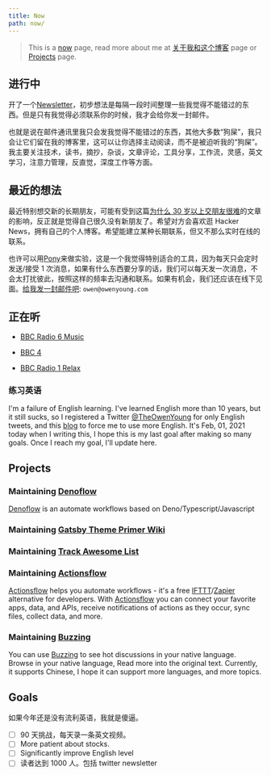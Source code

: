 ```yaml
---
title: Now
path: now/
---
```


> This is a [now](https://nownownow.com/about) page, read more about me at [关于我和这个博客](/content/pages/about.md) page or [Projects](/content/projects.md) page.

## 进行中

开了一个[Newsletter](https://digests.owenyoung.com/)，初步想法是每隔一段时间整理一些我觉得不能错过的东西。但是只有我觉得必须联系你的时候，我才会给你发一封邮件。

也就是说在邮件通讯里我只会发我觉得不能错过的东西，其他大多数“狗屎”，我只会让它们留在我的博客里，这可以让你选择主动阅读，而不是被迫听我的“狗屎”。我主要关注技术，读书，摘抄，杂谈，文章评论，工具分享，工作流，灵感，英文学习，注意力管理，反直觉，深度工作等方面。

## 最近的想法

最近特别想交新的长期朋友，可能有受到这篇[为什么 30 岁以上交朋友很难](https://www.nytimes.com/2012/07/15/fashion/the-challenge-of-making-friends-as-an-adult.html)的文章的影响，反正就是觉得自己很久没有新朋友了。希望对方会喜欢逛 Hacker News，拥有自己的个人博客。希望能建立某种长期联系，但又不那么实时在线的联系。

也许可以用[Pony](https://www.ponymessenger.com/)来做实验，这是一个我觉得特别适合的工具，因为每天只会定时发送/接受 1 次消息，如果有什么东西要分享的话，我们可以每天发一次消息，不会太打扰彼此，按照这样的频率去沟通和联系。如果有机会，我们还应该在线下见面。[给我发一封邮件吧](mailto:owen@owenyoung.com): `owen@owenyoung.com`

## 正在听

- [BBC Radio 6 Music](https://www.bbc.co.uk/sounds/play/live:bbc_6music)

- [BBC 4](https://www.bbc.co.uk/sounds/play/live:bbc_radio_fourfm)

- [BBC Radio 1 Relax](https://www.bbc.co.uk/sounds/play/live:bbc_radio_one_relax)

### 练习英语

I'm a failure of English learning. I've learned English more than 10 years, but it still sucks, so I registered a Twitter [@TheOwenYoung](https://twitter.com/TheOwenYoung) for only English tweets, and this [blog](https://blog.owenyoung.com) to force me to use more English. It's Feb, 01, 2021 today when I writing this, I hope this is my last goal after making so many goals. Once I reach my goal, I'll update here.

## Projects

### Maintaining [Denoflow](https://github.com/denoflow/denoflow)

[Denoflow](https://github.com/denoflow/denoflow) is an automate workflows based on Deno/Typescript/Javascript

### Maintaining [Gatsby Theme Primer Wiki](https://github.com/theowenyoung/gatsby-theme-primer-wiki)

### Maintaining [Track Awesome List](https://www.trackawesomelist.com)

### Maintaining [Actionsflow](https://github.com/actionsflow/actionsflow)

[Actionsflow](https://github.com/actionsflow/actionsflow) helps you automate workflows - it's a free [IFTTT](https://ifttt.com/)/[Zapier](https://zapier.com/) alternative for developers. With [Actionsflow](https://github.com/actionsflow/actionsflow) you can connect your favorite apps, data, and APIs, receive notifications of actions as they occur, sync files, collect data, and more.

### Maintaining [Buzzing](https://www.buzzing.cc/)

You can use [Buzzing](https://www.buzzing.cc/) to see hot discussions in your native language. Browse in your native language, Read more into the original text. Currently, it supports Chinese, I hope it can support more languages, and more topics.

## Goals

如果今年还是没有流利英语，我就是傻逼。

- [ ] 90 天挑战，每天录一条英文视频。
- [ ] More patient about stocks.
- [ ] Significantly improve English level
- [ ] 读者达到 1000 人。包括 twitter newsletter
